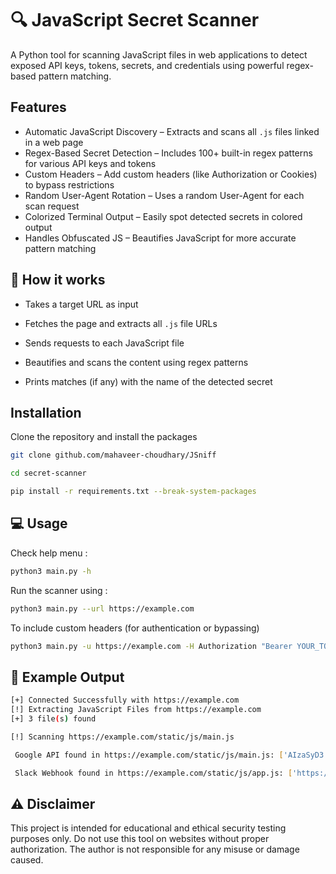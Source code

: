 
# 🔍 JavaScript Secret Scanner

A Python tool for scanning JavaScript files in web applications to detect exposed API keys, tokens, secrets, and credentials using powerful regex-based pattern matching.

## Features

- Automatic JavaScript Discovery – Extracts and scans all `.js` files linked in a web page
- Regex-Based Secret Detection – Includes 100+ built-in regex patterns for various API keys and tokens
- Custom Headers – Add custom headers (like Authorization or Cookies) to bypass restrictions
- Random User-Agent Rotation – Uses a random User-Agent for each scan request
- Colorized Terminal Output – Easily spot detected secrets in colored output
- Handles Obfuscated JS – Beautifies JavaScript for more accurate pattern matching


## 🧠 How it works

- Takes a target URL as input

- Fetches the page and extracts all `.js` file URLs

- Sends requests to each JavaScript file

- Beautifies and scans the content using regex patterns

- Prints matches (if any) with the name of the detected secret
## Installation

Clone the repository and install the packages 

```bash
git clone github.com/mahaveer-choudhary/JSniff
```
```bash
cd secret-scanner
```
```bash
pip install -r requirements.txt --break-system-packages
```

## 💻 Usage
Check help menu : 
```bash
python3 main.py -h
```
Run the scanner using : 

```bash
python3 main.py --url https://example.com
```

To include custom headers (for authentication or bypassing)
```bash
python3 main.py -u https://example.com -H Authorization "Bearer YOUR_TOKEN"
```

## 🧩 Example Output 
```bash
[+] Connected Successfully with https://example.com
[!] Extracting JavaScript Files from https://example.com
[+] 3 file(s) found

[!] Scanning https://example.com/static/js/main.js

 Google API found in https://example.com/static/js/main.js: ['AIzaSyD3...']

 Slack Webhook found in https://example.com/static/js/app.js: ['https://hooks.slack.com/services/...']

```
## ⚠️ Disclaimer

This project is intended for educational and ethical security testing purposes only.
Do not use this tool on websites without proper authorization.
The author is not responsible for any misuse or damage caused.
